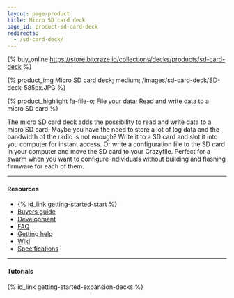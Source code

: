 ```yaml
---
layout: page-product
title: Micro SD card deck
page_id: product-sd-card-deck
redirects:
  - /sd-card-deck/
---
```


{% buy_online https://store.bitcraze.io/collections/decks/products/sd-card-deck %}

{% product_img Micro SD card deck; medium;
/images/sd-card-deck/SD-deck-585px.JPG
%}

{% product_highlight
fa-file-o;
File your data;
Read and write data to a micro SD card
%}

The micro SD card deck adds the possibility to read and write data to a micro
SD card. Maybe you have the need to store a lot of log data and the bandwidth
of the radio is not enough? Write it to a SD card and slot it into you computer
for instant access. Or write a configuration file to the SD card in your
computer and move the SD card to your Crazyfile. Perfect for a swarm when you
want to configure individuals without building and flashing firmware for each
of them.

---

#### Resources

- {% id_link getting-started-start %}
- [Buyers guide](/buy/buyers-guide/)
- [Development](/development/development-overview/)
- [FAQ](/support/f-a-q/)
- [Getting help](/support/getting-help/)
- [Wiki](https://wiki.bitcraze.io/projects:crazyflie2:expansionboards:microsd)
- [Specifications](https://store.bitcraze.io/products/sd-card-deck)

---

#### Tutorials

{% id_link getting-started-expansion-decks %}
